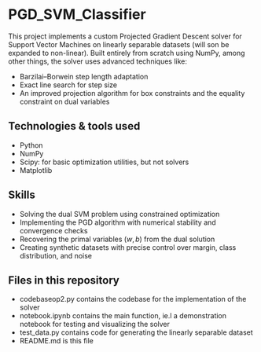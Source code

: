 # PGD_SVM_Classifier

This project implements a custom Projected Gradient Descent solver for Support Vector Machines on linearly separable datasets (will son be expanded to non-linear). Built entirely from scratch using NumPy, among other things, the solver uses advanced techniques like:

- Barzilai–Borwein step length adaptation
- Exact line search for step size
- An improved projection algorithm for box constraints and the equality constraint on dual variables


## Technologies & tools used

- Python 
- NumPy  
- Scipy: for basic optimization utilities, but not solvers
- Matplotlib 


## Skills

- Solving the dual SVM problem using constrained optimization
- Implementing the PGD algorithm with numerical stability and convergence checks
- Recovering the primal variables ($w, b$) from the dual solution
- Creating synthetic datasets with precise control over margin, class distribution, and noise


## Files in this repository

-  codebaseop2.py contains the codebase for the implementation of the solver
-  notebook.ipynb contains the main function, ie.l a demonstration notebook for testing and visualizing the solver
-  test_data.py contains code for generating the linearly separable dataset
-  README.md is this file   
